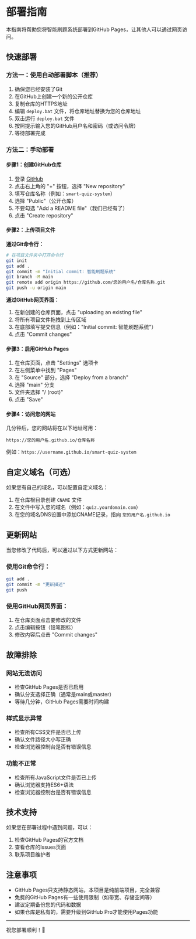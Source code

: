 # 部署指南

本指南将帮助您将智能刷题系统部署到GitHub Pages，让其他人可以通过网页访问。

## 快速部署

### 方法一：使用自动部署脚本（推荐）

1. 确保您已经安装了Git
2. 在GitHub上创建一个新的公开仓库
3. 复制仓库的HTTPS地址
4. 编辑 `deploy.bat` 文件，将仓库地址替换为您的仓库地址
5. 双击运行 `deploy.bat` 文件
6. 按照提示输入您的GitHub用户名和密码（或访问令牌）
7. 等待部署完成

### 方法二：手动部署

#### 步骤1：创建GitHub仓库

1. 登录 [GitHub](https://github.com)
2. 点击右上角的 "+" 按钮，选择 "New repository"
3. 填写仓库名称（例如：`smart-quiz-system`）
4. 选择 "Public"（公开仓库）
5. 不要勾选 "Add a README file"（我们已经有了）
6. 点击 "Create repository"

#### 步骤2：上传项目文件

**通过Git命令行：**

```bash
# 在项目文件夹中打开命令行
git init
git add .
git commit -m "Initial commit: 智能刷题系统"
git branch -M main
git remote add origin https://github.com/您的用户名/仓库名称.git
git push -u origin main
```

**通过GitHub网页界面：**

1. 在新创建的仓库页面，点击 "uploading an existing file"
2. 将所有项目文件拖拽到上传区域
3. 在底部填写提交信息（例如："Initial commit: 智能刷题系统"）
4. 点击 "Commit changes"

#### 步骤3：启用GitHub Pages

1. 在仓库页面，点击 "Settings" 选项卡
2. 在左侧菜单中找到 "Pages"
3. 在 "Source" 部分，选择 "Deploy from a branch"
4. 选择 "main" 分支
5. 文件夹选择 "/ (root)"
6. 点击 "Save"

#### 步骤4：访问您的网站

几分钟后，您的网站将在以下地址可用：
```
https://您的用户名.github.io/仓库名称
```

例如：`https://username.github.io/smart-quiz-system`

## 自定义域名（可选）

如果您有自己的域名，可以配置自定义域名：

1. 在仓库根目录创建 `CNAME` 文件
2. 在文件中写入您的域名（例如：`quiz.yourdomain.com`）
3. 在您的域名DNS设置中添加CNAME记录，指向 `您的用户名.github.io`

## 更新网站

当您修改了代码后，可以通过以下方式更新网站：

### 使用Git命令行：
```bash
git add .
git commit -m "更新描述"
git push
```

### 使用GitHub网页界面：
1. 在仓库页面点击要修改的文件
2. 点击编辑按钮（铅笔图标）
3. 修改内容后点击 "Commit changes"

## 故障排除

### 网站无法访问
- 检查GitHub Pages是否已启用
- 确认分支选择正确（通常是main或master）
- 等待几分钟，GitHub Pages需要时间构建

### 样式显示异常
- 检查所有CSS文件是否已上传
- 确认文件路径大小写正确
- 检查浏览器控制台是否有错误信息

### 功能不正常
- 检查所有JavaScript文件是否已上传
- 确认浏览器支持ES6+语法
- 检查浏览器控制台是否有错误信息

## 技术支持

如果您在部署过程中遇到问题，可以：

1. 检查GitHub Pages的官方文档
2. 查看仓库的Issues页面
3. 联系项目维护者

## 注意事项

- GitHub Pages只支持静态网站，本项目是纯前端项目，完全兼容
- 免费的GitHub Pages有一些使用限制（如带宽、存储空间等）
- 建议定期备份您的代码和数据
- 如果仓库是私有的，需要升级到GitHub Pro才能使用Pages功能

---

祝您部署顺利！🚀